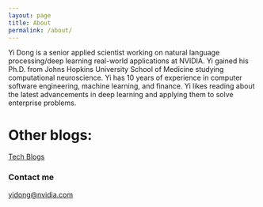 ```yaml
---
layout: page
title: About
permalink: /about/
---
```



Yi Dong is a senior applied scientist working on natural language processing/deep learning real-world applications at NVIDIA. Yi gained his Ph.D. from Johns Hopkins University School of Medicine studying computational neuroscience. Yi has 10 years of experience in computer software engineering, machine learning, and finance. Yi likes reading about the latest advancements in deep learning and applying them to solve enterprise problems.

# Other blogs:

[Tech Blogs](https://developer.nvidia.com/blog/author/yidong/)

### Contact me

[yidong@nvidia.com](mailto:yidong@nvidia.com)